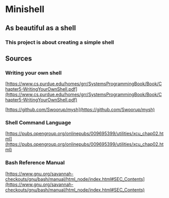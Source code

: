 # Minishell

## As beautiful as a shell

### This project is about creating a simple shell

## Sources

### Writing your own shell

[https://www.cs.purdue.edu/homes/grr/SystemsProgrammingBook/Book/Chapter5-WritingYourOwnShell.pdf](https://www.cs.purdue.edu/homes/grr/SystemsProgrammingBook/Book/Chapter5-WritingYourOwnShell.pdf)

[https://github.com/Swoorup/mysh](https://github.com/Swoorup/mysh)

### Shell Command Language

[https://pubs.opengroup.org/onlinepubs/009695399/utilities/xcu_chap02.html](https://pubs.opengroup.org/onlinepubs/009695399/utilities/xcu_chap02.html)

### Bash Reference Manual

[https://www.gnu.org/savannah-checkouts/gnu/bash/manual/html_node/index.html#SEC_Contents](https://www.gnu.org/savannah-checkouts/gnu/bash/manual/html_node/index.html#SEC_Contents)
